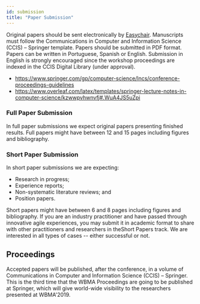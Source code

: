 ```yaml
---
id: submission
title: "Paper Submission"
---
```



Original papers should be sent electronically by [Easychair](https://easychair.org/conferences/?conf=wbma2019). Manuscripts must follow the Communications in Computer and Information Science (CCIS) – Springer template. Papers should be submitted in PDF format. Papers can be written in Portuguese, Spanish or English. Submission in English is strongly encouraged since the workshop proceedings are indexed in the CCIS Digital Library  (under approval).

- https://www.springer.com/gp/computer-science/lncs/conference-proceedings-guidelines
- https://www.overleaf.com/latex/templates/springer-lecture-notes-in-computer-science/kzwwpvhwnvfj#.WuA4JS5uZpi

### Full Paper Submission

In full paper submissions we expect original papers presenting finished results. Full papers might have between 12 and 15 pages including figures and bibliography.


### Short Paper Submission

In short paper submissions we are expecting:

- Research in progress;
- Experience reports;
- Non-systematic literature reviews; and
- Position papers.

Short papers might have between 6 and 8 pages including figures and bibliography. If you are an industry practitioner and have passed through innovative agile experiences, you may submit it in academic format to share with other practitioners and researchers in theShort Papers track. We are interested in all types of cases -- either successful or not.

## Proceedings

Accepted papers will be published, after the conference, in a volume of Communications in Computer and Information Science (CCIS) – Springer. This is the third time that the WBMA Proceedings are going to be published at Springer, which will give world-wide visibility to the researchers presented at WBMA'2019.
